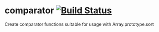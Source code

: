 # comparator [![Build Status](https://secure.travis-ci.org/simonfan/comparator.png?branch=master)](http://travis-ci.org/simonfan/comparator)

Create comparator functions suitable for usage with Array.prototype.sort

